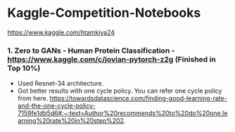 # Kaggle-Competition-Notebooks
https://www.kaggle.com/htamkiya24

### 1. Zero to GANs - Human Protein Classification - https://www.kaggle.com/c/jovian-pytorch-z2g (Finished in Top 10%) ###
  * Used Resnet-34 architecture.
  * Got better results with one cycle policy. You can refer one cycle policy from here.
  https://towardsdatascience.com/finding-good-learning-rate-and-the-one-cycle-policy-7159fe1db5d6#:~:text=Author%20recommends%20to%20do%20one,learning%20rate%20in%20step%202.
  
  
